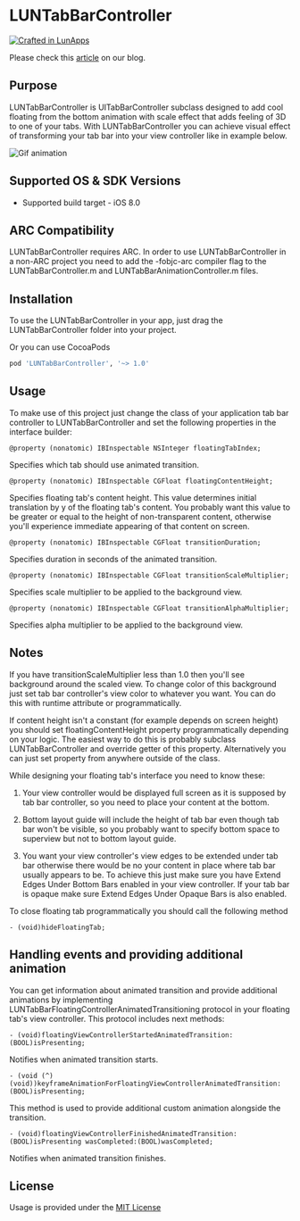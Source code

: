 # LUNTabBarController

[![Crafted in LunApps](https://lunapps.com/img/crafted-in-lunapps.png)](https://lunapps.com/)

Please check this [article](https://lunapps.com/blog/how-we-created-animated-tab-bar-for-mobile-apps/) on our blog.

Purpose
-------

LUNTabBarController is UITabBarController subclass designed to add cool floating from the bottom animation with scale effect that adds feeling of 3D to one of your tabs. With LUNTabBarController you can achieve visual effect of transforming your tab bar into your view controller like in example below.

![Gif animation](https://lunapps.com/blog/wp-content/uploads/2016/02/LUNTabBarController_animation.gif)

Supported OS & SDK Versions
---------------------------

* Supported build target - iOS 8.0
	
ARC Compatibility
-----------------

LUNTabBarController requires ARC. In order to use LUNTabBarController in a non-ARC project you need to add the -fobjc-arc compiler flag to the LUNTabBarController.m and LUNTabBarAnimationController.m files.

Installation
------------

To use the LUNTabBarController in your app, just drag the LUNTabBarController folder into your project.

Or you can use CocoaPods 

```ruby
pod 'LUNTabBarController', '~> 1.0'
```

Usage
-----

To make use of this project just change the class of your application tab bar controller to LUNTabBarController and set the following properties in the interface builder:

    @property (nonatomic) IBInspectable NSInteger floatingTabIndex;

Specifies which tab should use animated transition.

	@property (nonatomic) IBInspectable CGFloat floatingContentHeight;

Specifies floating tab's content height. This value determines initial translation by y of the floating tab's content. You probably want this value to be greater or equal to the height of non-transparent content, otherwise you'll experience immediate appearing of that content on screen.

	@property (nonatomic) IBInspectable CGFloat transitionDuration;

Specifies duration in seconds of the animated transition.

	@property (nonatomic) IBInspectable CGFloat transitionScaleMultiplier;

Specifies scale multiplier to be applied to the background view.

	@property (nonatomic) IBInspectable CGFloat transitionAlphaMultiplier;

Specifies alpha multiplier to be applied to the background view.

Notes
-----

If you have transitionScaleMultiplier less than 1.0 then you'll see background around the scaled view. To change color of this background just set tab bar controller's view color to whatever you want. You can do this with runtime attribute or programmatically.

If content height isn't a constant (for example depends on screen height) you  should set floatingContentHeight property programmatically depending on your logic. The easiest way to do this is probably subclass LUNTabBarController and override getter of this property. Alternatively you can just set property from anywhere outside of the class.

While designing your floating tab's interface you need to know these:

1. Your view controller would be displayed full screen as it is supposed by tab bar controller, so you need to place your content at the bottom.

2. Bottom layout guide will include the height of tab bar even though tab bar won't be visible, so you probably want to specify bottom space to superview but not to bottom layout guide.

3. You want your view controller's view edges to be extended under tab bar otherwise there would be no your content in place where tab bar usually appears to be. To achieve this just make sure you have Extend Edges Under Bottom Bars enabled in your view controller. If your tab bar is opaque make sure Extend Edges Under Opaque Bars is also enabled.

To close floating tab programmatically you should call the following method

    - (void)hideFloatingTab;

Handling events and providing additional animation
--------------------------------------------------

You can get information about animated transition and provide additional animations by implementing LUNTabBarFloatingControllerAnimatedTransitioning protocol in your floating tab's view controller. This protocol includes next methods:

    - (void)floatingViewControllerStartedAnimatedTransition:(BOOL)isPresenting;

Notifies when animated transition starts.

    - (void (^)(void))keyframeAnimationForFloatingViewControllerAnimatedTransition:(BOOL)isPresenting;

This method is used to provide additional custom animation alongside the transition.

    - (void)floatingViewControllerFinishedAnimatedTransition:(BOOL)isPresenting wasCompleted:(BOOL)wasCompleted;
    
Notifies when animated transition finishes.

License
-------

Usage is provided under the [MIT License](http://opensource.org/licenses/MIT)
